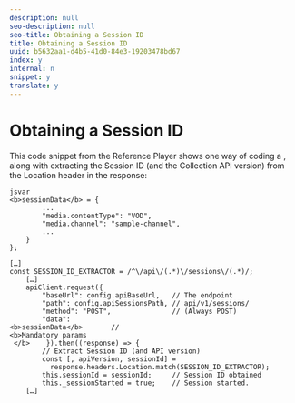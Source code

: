 ```yaml
---
description: null
seo-description: null
seo-title: Obtaining a Session ID
title: Obtaining a Session ID
uuid: b5632aa1-d4b5-41d0-84e3-19203478bd67
index: y
internal: n
snippet: y
translate: y
---
```


# Obtaining a Session ID


<a id="section_pry_xby_lcb"></a>

This code snippet from the Reference Player shows one way of coding a [](../../c_vhl_col-api_overview/c_vhl_col-api_reference/c_vhl_col-api_ref_sessions_req.md), along with extracting the Session ID (and the Collection API version) from the Location header in the response: 
```
jsvar  
<b>sessionData</b> = { 
        ... 
        "media.contentType": "VOD", 
        "media.channel": "sample-channel", 
        ... 
    } 
}; 
 
[…] 
const SESSION_ID_EXTRACTOR = /^\/api\/(.*)\/sessions\/(.*)/; 
    […] 
    apiClient.request({ 
        "baseUrl": config.apiBaseUrl,   // The endpoint 
        "path": config.apiSessionsPath, // api/v1/sessions/ 
        "method": "POST",               // (Always POST) 
        "data":  
<b>sessionData</b>       //  
<b>Mandatory params 
 </b>    }).then((response) => { 
        // Extract Session ID (and API version) 
        const [, apiVersion, sessionId] =  
          response.headers.Location.match(SESSION_ID_EXTRACTOR);  
        this.sessionId = sessionId;     // Session ID obtained 
        this._sessionStarted = true;    // Session started. 
    […]
```

